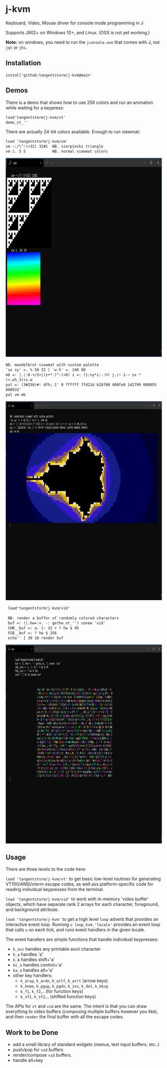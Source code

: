 # j-kvm
Keyboard, Video, Mouse driver for console mode programming in J

Supports J902+ on Windows 10+, and Linux. (OSX is not yet working.)

**Note:** on windows, you need to run the `jconsole.exe` that comes with J, not `jqt` or `jhs`.

## Installation

    install'github:tangentstorm/j-kvm@main'

## Demos

There is a demo that shows how to use 256 colors and run an animation while waiting for a keypress:

    load'tangentstorm/j-kvm/vt'
    demo_vt_''

There are actually 24-bit colors available. Enough to run viewmat:

    load 'tangentstorm/j-kvm/vm'
    vm ~:/\^:(<32) 32#1  NB. sierpinski triangle
    vm i. 5 5            NB. normal viewmat colors

<img src="demo_vm_simple.png" height="640"/>

    NB. mandelbrot viewmat with custom palette
    'sx sy' =. % 50 32 [ 'w h' =. 240 80
    mb =: |.|:8-+/2>|(z+*:)^:(<8) z =: (}:sy*i:-:h) j./~ 1-~ sx * (<.w%_3)+i.w
    pal =: (3#256)#: dfh;.1' 0 ffffff ffd21d b28f00 400fe8 1d2799 000055 000033'
    pal vm mb

<img src="demo_vm_mandelbrot.png" height="640"/>

     load'tangentstorm/j-kvm/vid'

     NB. render a buffer of randomly colored characters
     buf =: (|.hw=:<. -: gethw_vt_'') conew 'vid'
     CHB__buf =: a. {~ 32 + ? hw $ 95
     FGB__buf =: ? hw $ 256
     echo'' [ 30 10 render buf

<img src="demo_vid.png" height="640">

## Usage

There are three levels to the code here:

`load 'tangentstorm/j-kvm/vt'` to get basic low-level routines for generating VT100/ANSI/xterm escape codes, as well ass platform-specific code for reading individual keypresses from the terminal.

`load 'tangentstorm/j-kvm/vid'` to work with in-memory 'video buffer' objects, which have separate rank 2 arrays for each character, foreground, and background attribute.

`load 'tangentstorm/j-kvm'` to get a high level `loop` adverb that provides an interactive event loop. Running `u loop_kvm_'locale'` provides an event loop that calls `u` on each tick, and runs event handlers in the given locale.

The event handlers are simple functions that handle individual keypresses:

  * `k_asc` handles any printable ascii character
  * `k_a` handles 'a'
  * `k_A` handles shift+'a'
  * `kc_a` handles control+'a'
  * `ka_a` handles alt+'a'
  * other key handlers:
    * `k_arup`, `k_ardn`, `k_arlf`, `k_arrt` (arrow keys)
    * `k_home`, `k_pgup`, `k_pgdn`, `k_ins`, `k_del`, `k_bksp`
    * `k_f1`, `k_f2`,.. (for function keys)
    * `k_sf1`, `k_sf2`,.. (shifted function keys)

The APIs for  `vt` and `vid` are the same. The intent is that you can draw everything to video buffers (composing multiple buffers however you like), and then `render` the final buffer with all the escape codes.

## Work to be Done

- add a small library of standard widgets (menus, text input buffers, etc..)
- push/pop for `vid` buffers
- render/compose `vid` buffers.
- handle alt+key
